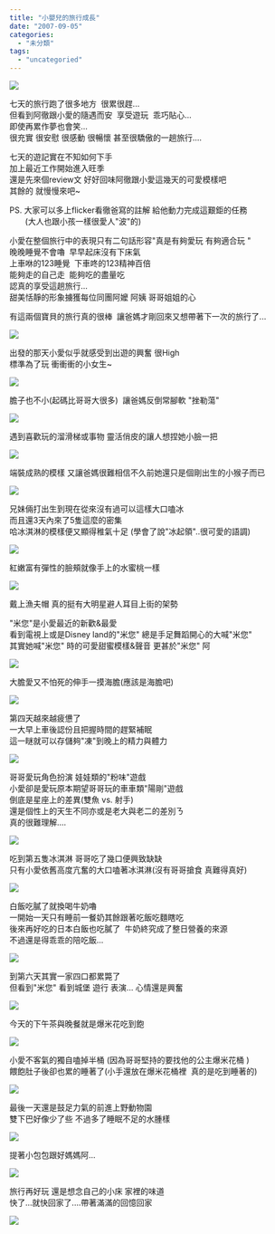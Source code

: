 ```yaml
---
title: "小嬰兒的旅行成長"
date: "2007-09-05"
categories: 
  - "未分類"
tags: 
  - "uncategoried"
---
```


![](images/1272393854_6de3c4ebcf.jpg)

七天的旅行跑了很多地方  很累很趕...  
但看到阿徹跟小愛的隨遇而安  享受遊玩  乖巧貼心...  
即使再累作夢也會笑...  
很充實 很安慰 很感動 很暢懷 甚至很驕傲的一趟旅行....  
  
七天的遊記實在不知如何下手  
加上最近工作開始進入旺季   
還是先來個review文 好好回味阿徹跟小愛這幾天的可愛模樣吧   
其餘的 就慢慢來吧~  
  
PS. 大家可以多上flicker看徹爸寫的註解 給他動力完成這艱鉅的任務  
       (大人也跟小孩一樣很愛人"波"的)  
  
小愛在整個旅行中的表現只有二句話形容"真是有夠愛玩 有夠適合玩 "  
晚晚睡覺不會嚕  早早起床沒有下床氣  
上車咻的123睡覺  下車咚的123精神百倍  
能夠走的自己走  能夠吃的盡量吃  
認真的享受這趟旅行...  
甜美恬靜的形象擄獲每位同團阿嬤 阿姨 哥哥姐姐的心  
  
有這兩個寶貝的旅行真的很棒  讓爸媽才剛回來又想帶著下一次的旅行了...  
  
![](images/1272393854_6de3c4ebcf.jpg)

出發的那天小愛似乎就感受到出遊的興奮 很High  
標準為了玩 衝衝衝的小女生~  
  
![](images/1272315206_1b96ae5d9a.jpg)  
  
膽子也不小(起碼比哥哥大很多)  讓爸媽反倒常腳軟 "挫勒蕩"  
  
![](images/1271526649_227ee13748.jpg)  
  
遇到喜歡玩的溜滑梯或事物 靈活俏皮的讓人想捏她小臉一把  
  
![](images/1272381472_e7ff4d4620.jpg)  
  
端裝成熟的模樣 又讓爸媽很難相信不久前她還只是個剛出生的小猴子而已  
  
![](images/1280950267_fa8edbaf45.jpg)  
  
兄妹倆打出生到現在從來沒有過可以這樣大口嗑冰  
而且還3天內來了5隻這麼的密集  
哈冰淇淋的模樣便又顯得稚氣十足 (學會了說"冰起領"..很可愛的語調)  
  
![](images/1280947027_6b5fbdc347.jpg)  
  
紅嫩富有彈性的臉頰就像手上的水蜜桃一樣  
  
![](images/1280910395_a4d9ca4832.jpg)  
  
戴上漁夫帽 真的挺有大明星避人耳目上街的架勢  
  
"米您"是小愛最近的新歡&最愛  
看到電視上或是Disney land的"米您" 總是手足舞蹈開心的大喊"米您"   
其實她喊"米您" 時的可愛甜蜜模樣&聲音 更甚於"米您" 阿  
  
![](images/1307702853_238c45dbe5.jpg)  
  
大膽愛又不怕死的伸手一摸海膽(應該是海膽吧)  
  
![](images/1308582682_0344946353.jpg)  
  
第四天越來越疲憊了  
一大早上車後認份且把握時間的趕緊補眠  
這一瞇就可以存儲夠"凍"到晚上的精力與體力  
  
![](images/1307975489_4ef726f662.jpg)  
  
哥哥愛玩角色扮演 娃娃類的"粉味"遊戲  
小愛卻是愛玩原本期望哥哥玩的車車類"陽剛"遊戲  
倒底是星座上的差異(雙魚 vs. 射手)  
還是個性上的天生不同亦或是老大與老二的差別ㄋ  
真的很難理解....  
  
![](images/1307957381_432d572ddf.jpg)  
  
吃到第五隻冰淇淋 哥哥吃了幾口便興致缺缺  
只有小愛依舊高度亢奮的大口嗑著冰淇淋(沒有哥哥搶食 真難得真好)  
  
![](images/1307946039_1961b382fa.jpg)  
  
白飯吃膩了就換喝牛奶嚕  
一開始一天只有睡前一餐奶其餘跟著吃飯吃麵瞎吃  
後來再好吃的日本白飯也吃膩了  牛奶終究成了整日營養的來源  
不過還是得乖乖的陪吃飯...  
  
![](images/1307941931_00da8d81e8.jpg)  
  
到第六天其實一家四口都累斃了  
但看到"米您" 看到城堡 遊行 表演... 心情還是興奮  
  
![](images/1317186688_80eb364049.jpg)  
  
今天的下午茶與晚餐就是爆米花吃到飽  
  
![](images/1317177004_39150d5cbc.jpg)  
  
小愛不客氣的獨自嗑掉半桶 (因為哥哥堅持的要找他的公主爆米花桶 )  
餵飽肚子後卻也累的睡著了(小手還放在爆米花桶裡  真的是吃到睡著的)  
  
![](images/1317175208_c6c0fbd9c9.jpg)  
  
最後一天還是鼓足力氣的前進上野動物園  
雙下巴好像少了些 不過多了睡眠不足的水腫樣  
  
![](images/1317574812_b65de146c6.jpg)  
  
提著小包包跟好媽媽阿...  
  
![](images/1316662197_b0195b5cc9.jpg)  
  
旅行再好玩 還是想念自己的小床 家裡的味道   
快了...就快回家了....帶著滿滿的回憶回家  
  
![](images/1316332143_a4c30e503b.jpg)
